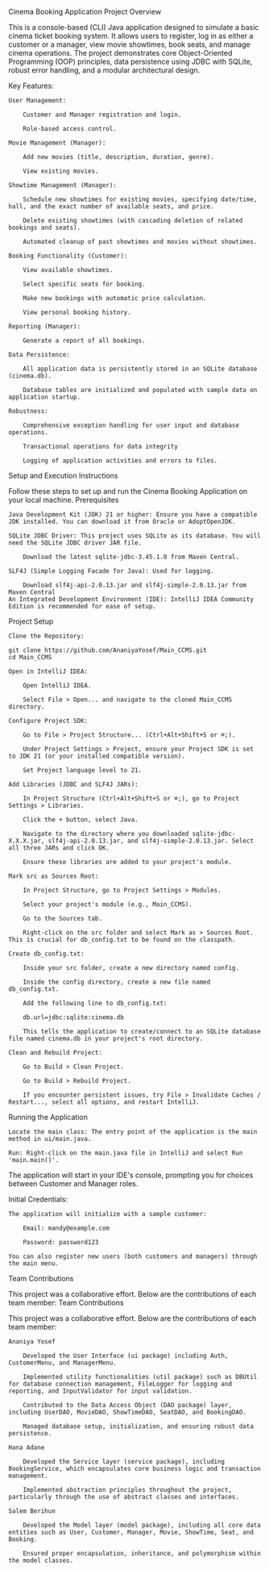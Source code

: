 Cinema Booking Application
Project Overview

This is a console-based (CLI) Java application designed to simulate a basic cinema ticket booking system. It allows users to register, log in as either a customer or a manager, view movie showtimes, book seats, and manage cinema operations. The project demonstrates core Object-Oriented Programming (OOP) principles, data persistence using JDBC with SQLite, robust error handling, and a modular architectural design.

Key Features:

    User Management:

        Customer and Manager registration and login.

        Role-based access control.

    Movie Management (Manager):

        Add new movies (title, description, duration, genre).

        View existing movies.

    Showtime Management (Manager):

        Schedule new showtimes for existing movies, specifying date/time, hall, and the exact number of available seats, and price.

        Delete existing showtimes (with cascading deletion of related bookings and seats).

        Automated cleanup of past showtimes and movies without showtimes.

    Booking Functionality (Customer):

        View available showtimes.

        Select specific seats for booking.

        Make new bookings with automatic price calculation.

        View personal booking history.

    Reporting (Manager):

        Generate a report of all bookings.

    Data Persistence:

        All application data is persistently stored in an SQLite database (cinema.db).

        Database tables are initialized and populated with sample data on application startup.

    Robustness:

        Comprehensive exception handling for user input and database operations.

        Transactional operations for data integrity

        Logging of application activities and errors to files.

Setup and Execution Instructions

Follow these steps to set up and run the Cinema Booking Application on your local machine.
Prerequisites

    Java Development Kit (JDK) 21 or higher: Ensure you have a compatible JDK installed. You can download it from Oracle or AdoptOpenJDK.

    SQLite JDBC Driver: This project uses SQLite as its database. You will need the SQLite JDBC driver JAR file.

        Download the latest sqlite-jdbc-3.45.1.0 from Maven Central.

    SLF4J (Simple Logging Facade for Java): Used for logging.

        Download slf4j-api-2.0.13.jar and slf4j-simple-2.0.13.jar from Maven Central 
    An Integrated Development Environment (IDE): IntelliJ IDEA Community Edition is recommended for ease of setup.

Project Setup

    Clone the Repository:

    git clone https://github.com/AnaniyaYosef/Main_CCMS.git
    cd Main_CCMS

    Open in IntelliJ IDEA:

        Open IntelliJ IDEA.

        Select File > Open... and navigate to the cloned Main_CCMS directory.

    Configure Project SDK:

        Go to File > Project Structure... (Ctrl+Alt+Shift+S or ⌘;).

        Under Project Settings > Project, ensure your Project SDK is set to JDK 21 (or your installed compatible version).

        Set Project language level to 21.

    Add Libraries (JDBC and SLF4J JARs):

        In Project Structure (Ctrl+Alt+Shift+S or ⌘;), go to Project Settings > Libraries.

        Click the + button, select Java.

        Navigate to the directory where you downloaded sqlite-jdbc-X.X.X.jar, slf4j-api-2.0.13.jar, and slf4j-simple-2.0.13.jar. Select all three JARs and click OK.

        Ensure these libraries are added to your project's module.

    Mark src as Sources Root:

        In Project Structure, go to Project Settings > Modules.

        Select your project's module (e.g., Main_CCMS).

        Go to the Sources tab.

        Right-click on the src folder and select Mark as > Sources Root. This is crucial for db_config.txt to be found on the classpath.

    Create db_config.txt:

        Inside your src folder, create a new directory named config.

        Inside the config directory, create a new file named db_config.txt.

        Add the following line to db_config.txt:

        db.url=jdbc:sqlite:cinema.db

        This tells the application to create/connect to an SQLite database file named cinema.db in your project's root directory.

    Clean and Rebuild Project:

        Go to Build > Clean Project.

        Go to Build > Rebuild Project.

        If you encounter persistent issues, try File > Invalidate Caches / Restart..., select all options, and restart IntelliJ.

Running the Application

    Locate the main class: The entry point of the application is the main method in ui/main.java.

    Run: Right-click on the main.java file in IntelliJ and select Run 'main.main()'.

The application will start in your IDE's console, prompting you for choices between Customer and Manager roles.

Initial Credentials:

    The application will initialize with a sample customer:

        Email: mandy@example.com

        Password: password123

    You can also register new users (both customers and managers) through the main menu.

Team Contributions

This project was a collaborative effort. Below are the contributions of each team member:
Team Contributions

This project was a collaborative effort. Below are the contributions of each team member:

    Ananiya Yosef

        Developed the User Interface (ui package) including Auth, CustomerMenu, and ManagerMenu.

        Implemented utility functionalities (util package) such as DBUtil for database connection management, FileLogger for logging and reporting, and InputValidator for input validation.

        Contributed to the Data Access Object (DAO package) layer, including UserDAO, MovieDAO, ShowTimeDAO, SeatDAO, and BookingDAO.

        Managed database setup, initialization, and ensuring robust data persistence.

    Hana Adane

        Developed the Service layer (service package), including BookingService, which encapsulates core business logic and transaction management.

        Implemented abstraction principles throughout the project, particularly through the use of abstract classes and interfaces.

    Salem Berihun

        Developed the Model layer (model package), including all core data entities such as User, Customer, Manager, Movie, ShowTime, Seat, and Booking.

        Ensured proper encapsulation, inheritance, and polymorphism within the model classes.
